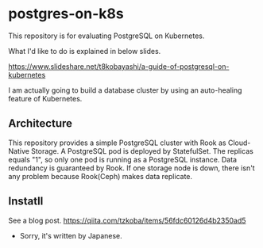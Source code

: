 # postgres-on-k8s
This repository is for evaluating PostgreSQL on Kubernetes.

What I'd like to do is explained in below slides.

https://www.slideshare.net/t8kobayashi/a-guide-of-postgresql-on-kubernetes

I am actually going to build a database cluster by using an auto-healing feature of Kubernetes.

## Architecture
This repository provides a simple PostgreSQL cluster with Rook as Cloud-Native Storage.
A PostgreSQL pod is deployed by StatefulSet. The replicas equals "1", so only one pod is running as a PostgreSQL instance.
Data redundancy is guaranteed by Rook. If one storage node is down, there isn't any problem because Rook(Ceph) makes data replicate.

## Instatll
See a blog post. https://qiita.com/tzkoba/items/56fdc60126d4b2350ad5
* Sorry, it's written by Japanese.
